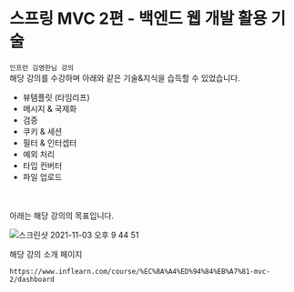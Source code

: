 # 스프링 MVC 2편 - 백엔드 웹 개발 활용 기술

```인프런 김영한님 강의```
<br>
해당 강의를 수강하며 아래와 같은 기술&지식을 습득할 수 있었습니다.
- 뷰템플릿 (타임리프)
- 메시지 & 국제화
- 검증
- 쿠키 & 세션
- 필터 & 인터셉터
- 예외 처리
- 타입 컨버터
- 파일 업로드

<br>
<br>
아래는 해당 강의의 목표입니다.

![스크린샷 2021-11-03 오후 9 44 51](https://user-images.githubusercontent.com/44223292/140062273-18f6288f-9198-4bb9-8364-17a246818a19.png)

해당 강의 소개 페이지
```
https://www.inflearn.com/course/%EC%8A%A4%ED%94%84%EB%A7%81-mvc-2/dashboard
```
